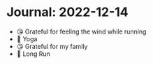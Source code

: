 # Journal: 2022-12-14

* 😘 Grateful for feeling the wind while running
* 🧘 Yoga
* 😘 Grateful for my family
* 🏃 Long Run

